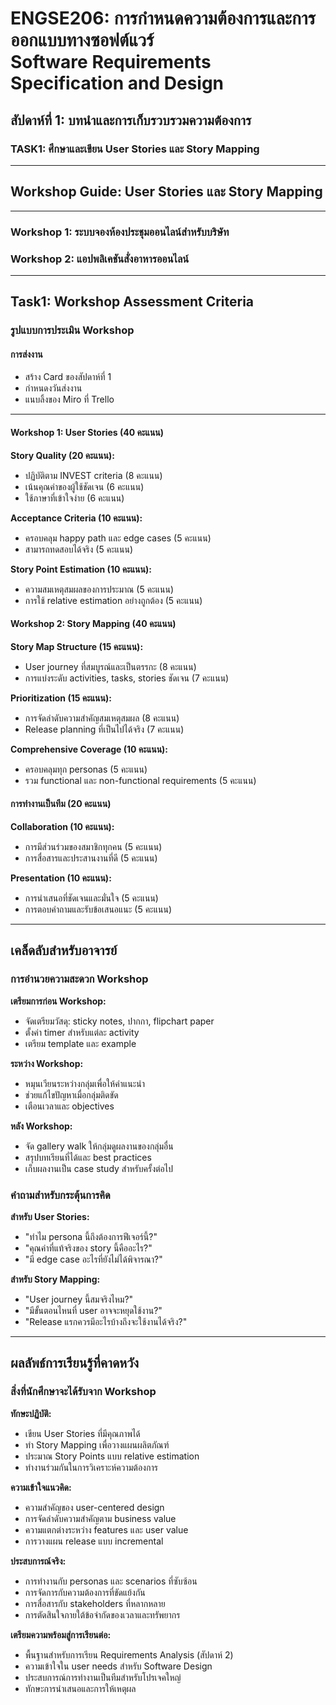 # ENGSE206: การกำหนดความต้องการและการออกแบบทางซอฟต์แวร์ <br> Software Requirements Specification and Design

## สัปดาห์ที่ 1: บทนำและการเก็บรวบรวมความต้องการ

### TASK1: ศึกษาและเขียน User Stories และ Story Mapping

---

## Workshop Guide: User Stories และ Story Mapping

---

### Workshop 1: ระบบจองห้องประชุมออนไลน์สำหรับบริษัท

### Workshop 2: แอปพลิเคชันสั่งอาหารออนไลน์

---

## Task1: Workshop Assessment Criteria

### รูปแบบการประเมิน Workshop

#### การส่งงาน

- สร้าง Card ของสัปดาห์ที่ 1
- กำหนดงวันส่งงาน
- แนบลิ้งของ Miro ที่ Trello

---

#### Workshop 1: User Stories (40 คะแนน)
**Story Quality (20 คะแนน):**
- ปฏิบัติตาม INVEST criteria (8 คะแนน)
- เน้นคุณค่าของผู้ใช้ชัดเจน (6 คะแนน)
- ใช้ภาษาที่เข้าใจง่าย (6 คะแนน)

**Acceptance Criteria (10 คะแนน):**
- ครอบคลุม happy path และ edge cases (5 คะแนน)
- สามารถทดสอบได้จริง (5 คะแนน)

**Story Point Estimation (10 คะแนน):**
- ความสมเหตุสมผลของการประมาณ (5 คะแนน)
- การใช้ relative estimation อย่างถูกต้อง (5 คะแนน)

#### Workshop 2: Story Mapping (40 คะแนน)
**Story Map Structure (15 คะแนน):**
- User journey ที่สมบูรณ์และเป็นตรรกะ (8 คะแนน)
- การแบ่งระดับ activities, tasks, stories ชัดเจน (7 คะแนน)

**Prioritization (15 คะแนน):**
- การจัดลำดับความสำคัญสมเหตุสมผล (8 คะแนน)
- Release planning ที่เป็นไปได้จริง (7 คะแนน)

**Comprehensive Coverage (10 คะแนน):**
- ครอบคลุมทุก personas (5 คะแนน)
- รวม functional และ non-functional requirements (5 คะแนน)

#### การทำงานเป็นทีม (20 คะแนน)
**Collaboration (10 คะแนน):**
- การมีส่วนร่วมของสมาชิกทุกคน (5 คะแนน)
- การสื่อสารและประสานงานที่ดี (5 คะแนน)

**Presentation (10 คะแนน):**
- การนำเสนอที่ชัดเจนและมั่นใจ (5 คะแนน)
- การตอบคำถามและรับข้อเสนอแนะ (5 คะแนน)

---

## เคล็ดลับสำหรับอาจารย์

### การอำนวยความสะดวก Workshop

**เตรียมการก่อน Workshop:**
- จัดเตรียมวัสดุ: sticky notes, ปากกา, flipchart paper
- ตั้งค่า timer สำหรับแต่ละ activity
- เตรียม template และ example

**ระหว่าง Workshop:**
- หมุนเวียนระหว่างกลุ่มเพื่อให้คำแนะนำ
- ช่วยแก้ไขปัญหาเมื่อกลุ่มติดขัด
- เตือนเวลาและ objectives

**หลัง Workshop:**
- จัด gallery walk ให้กลุ่มดูผลงานของกลุ่มอื่น
- สรุปบทเรียนที่ได้และ best practices
- เก็บผลงานเป็น case study สำหรับครั้งต่อไป

### คำถามสำหรับกระตุ้นการคิด

**สำหรับ User Stories:**
- "ทำไม persona นี้ถึงต้องการฟีเจอร์นี้?"
- "คุณค่าที่แท้จริงของ story นี้คืออะไร?"
- "มี edge case อะไรที่ยังไม่ได้พิจารณา?"

**สำหรับ Story Mapping:**
- "User journey นี้สมจริงไหม?"
- "มีขั้นตอนไหนที่ user อาจจะหยุดใช้งาน?"
- "Release แรกควรมีอะไรบ้างถึงจะใช้งานได้จริง?"

---

## ผลลัพธ์การเรียนรู้ที่คาดหวัง

### สิ่งที่นักศึกษาจะได้รับจาก Workshop

**ทักษะปฏิบัติ:**
- เขียน User Stories ที่มีคุณภาพได้
- ทำ Story Mapping เพื่อวางแผนผลิตภัณฑ์
- ประมาณ Story Points แบบ relative estimation
- ทำงานร่วมกันในการวิเคราะห์ความต้องการ

**ความเข้าใจแนวคิด:**
- ความสำคัญของ user-centered design
- การจัดลำดับความสำคัญตาม business value
- ความแตกต่างระหว่าง features และ user value
- การวางแผน release แบบ incremental

**ประสบการณ์จริง:**
- การทำงานกับ personas และ scenarios ที่ซับซ้อน
- การจัดการกับความต้องการที่ขัดแย้งกัน
- การสื่อสารกับ stakeholders ที่หลากหลาย
- การตัดสินใจภายใต้ข้อจำกัดของเวลาและทรัพยากร

**เตรียมความพร้อมสู่การเรียนต่อ:**
- พื้นฐานสำหรับการเรียน Requirements Analysis (สัปดาห์ 2)
- ความเข้าใจใน user needs สำหรับ Software Design
- ประสบการณ์การทำงานเป็นทีมสำหรับโปรเจคใหญ่
- ทักษะการนำเสนอและการให้เหตุผล